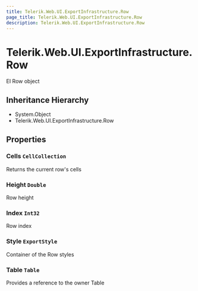 ```yaml
---
title: Telerik.Web.UI.ExportInfrastructure.Row
page_title: Telerik.Web.UI.ExportInfrastructure.Row
description: Telerik.Web.UI.ExportInfrastructure.Row
---
```


# Telerik.Web.UI.ExportInfrastructure.Row

EI Row object

## Inheritance Hierarchy

* System.Object
* Telerik.Web.UI.ExportInfrastructure.Row

## Properties

###  Cells `CellCollection`

Returns the current row's cells

###  Height `Double`

Row height

###  Index `Int32`

Row index

###  Style `ExportStyle`

Container of the Row styles

###  Table `Table`

Provides a reference to the owner Table

